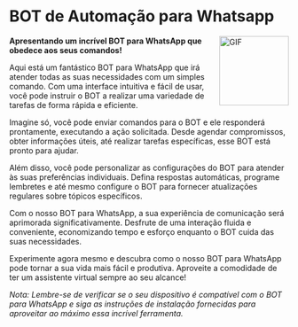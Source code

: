 # BOT de Automação para Whatsapp

<img align="right" alt="GIF" height="125px" src="https://media.giphy.com/media/9yRMxLuRqyQ0x3jJXD/giphy.webp" />
 
**Apresentando um incrível BOT para WhatsApp que obedece aos seus comandos!**

Aqui está um fantástico BOT para WhatsApp que irá atender todas as suas necessidades com um simples comando. Com uma interface intuitiva e fácil de usar, você pode instruir o BOT a realizar uma variedade de tarefas de forma rápida e eficiente.

Imagine só, você pode enviar comandos para o BOT e ele responderá prontamente, executando a ação solicitada. Desde agendar compromissos, obter informações úteis, até realizar tarefas específicas, esse BOT está pronto para ajudar.

Além disso, você pode personalizar as configurações do BOT para atender às suas preferências individuais. Defina respostas automáticas, programe lembretes e até mesmo configure o BOT para fornecer atualizações regulares sobre tópicos específicos.

Com o nosso BOT para WhatsApp, a sua experiência de comunicação será aprimorada significativamente. Desfrute de uma interação fluida e conveniente, economizando tempo e esforço enquanto o BOT cuida das suas necessidades.

Experimente agora mesmo e descubra como o nosso BOT para WhatsApp pode tornar a sua vida mais fácil e produtiva. Aproveite a comodidade de ter um assistente virtual sempre ao seu alcance!

*Nota: Lembre-se de verificar se o seu dispositivo é compatível com o BOT para WhatsApp e siga as instruções de instalação fornecidas para aproveitar ao máximo essa incrível ferramenta.*
